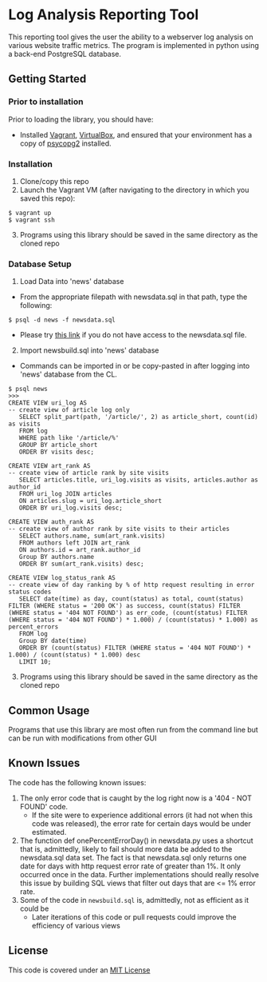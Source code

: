 # **Log Analysis Reporting Tool**
This reporting tool gives the user the ability to a webserver log analysis on various website traffic metrics. The program is implemented in python using a back-end PostgreSQL database.

## **Getting Started**
### Prior to installation
Prior to loading the library, you should have:
- Installed [Vagrant](http://vagrantup.com/), [VirtualBox](https://www.virtualbox.org/), and ensured that your environment has a copy of [psycopg2](https://pypi.python.org/pypi/psycopg2) installed.

### Installation
1. Clone/copy this repo
2. Launch the Vagrant VM (after navigating to the directory in which you saved this repo):
```
$ vagrant up
$ vagrant ssh
```
3. Programs using this library should be saved in the same directory as the cloned repo

### Database Setup
1. Load Data into 'news' database
- From the appropriate filepath with newsdata.sql in that path, type the following:
```
$ psql -d news -f newsdata.sql
```
- Please try [this link](https://d17h27t6h515a5.cloudfront.net/topher/2016/August/57b5f748_newsdata/newsdata.zip) if you do not have access to the newsdata.sql file.
2. Import newsbuild.sql into 'news' database
- Commands can be imported in or be copy-pasted in after logging into 'news' database from the CL.
```
$ psql news
>>>
CREATE VIEW uri_log AS
-- create view of article log only
   SELECT split_part(path, '/article/', 2) as article_short, count(id) as visits
   FROM log
   WHERE path like '/article/%'
   GROUP BY article_short
   ORDER BY visits desc;

CREATE VIEW art_rank AS
-- create view of article rank by site visits
   SELECT articles.title, uri_log.visits as visits, articles.author as author_id
   FROM uri_log JOIN articles
   ON articles.slug = uri_log.article_short
   ORDER BY uri_log.visits desc;

CREATE VIEW auth_rank AS
-- create view of author rank by site visits to their articles
   SELECT authors.name, sum(art_rank.visits)
   FROM authors left JOIN art_rank
   ON authors.id = art_rank.author_id
   Group BY authors.name
   ORDER BY sum(art_rank.visits) desc;

CREATE VIEW log_status_rank AS
-- create view of day ranking by % of http request resulting in error status codes
   SELECT date(time) as day, count(status) as total, count(status) FILTER (WHERE status = '200 OK') as success, count(status) FILTER (WHERE status = '404 NOT FOUND') as err_code, (count(status) FILTER (WHERE status = '404 NOT FOUND') * 1.000) / (count(status) * 1.000) as percent_errors
   FROM log
   Group BY date(time)
   ORDER BY (count(status) FILTER (WHERE status = '404 NOT FOUND') * 1.000) / (count(status) * 1.000) desc
   LIMIT 10;
```
3. Programs using this library should be saved in the same directory as the cloned repo
## **Common Usage**
Programs that use this library are most often run from the command line but can be run with modifications from other GUI

## **Known Issues**
The code has the following known issues:
1. The only error code that is caught by the log right now is a '404 - NOT FOUND' code.
    - If the site were to experience additional errors (it had not when this code was released), the error rate for certain days would be under estimated.
2. The function def onePercentErrorDay() in newsdata.py uses a shortcut that is, admittedly, likely to fail should more data be added to the newsdata.sql data set. The fact is that newsdata.sql only returns one date for days with http request error rate of greater than 1%. It only occurred once in the data. Further implementations should really resolve this issue by building SQL views that filter out days that are <= 1% error rate.
2. Some of the code in `newsbuild.sql` is, admittedly, not as efficient as it could be
    - Later iterations of this code or pull requests could improve the efficiency of various views

## **License**
This code is covered under an [MIT License](./LICENSE)
